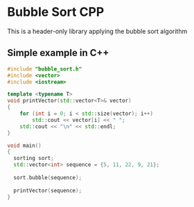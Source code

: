 # Bubble Sort CPP
This is a header-only library applying the bubble sort algorithm

## Simple example in C++ ##
```cpp
#include "bubble_sort.h"
#include <vector>
#include <iostream>

template <typename T>
void printVector(std::vector<T>& vector)
{
	for (int i = 0; i < std::size(vector); i++)
		std::cout << vector[i] << " ";
	std::cout << "\n" << std::endl;
}

void main()
{
  sorting sort;
  std::vector<int> sequence = {5, 11, 22, 9, 21};
  
  sort.bubble(sequence);
  
  printVector(sequence);
}
```
